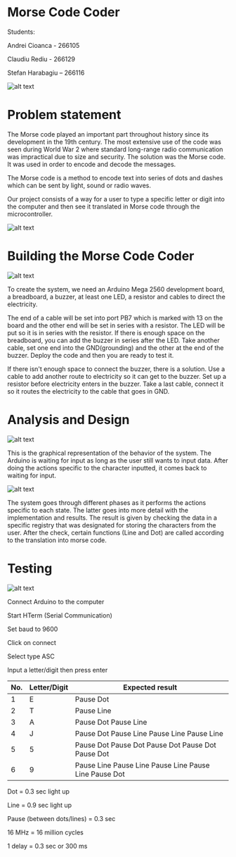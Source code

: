 

# Morse Code Coder



Students:

Andrei Cioanca - 266105

Claudiu Rediu - 266129

Stefan Harabagiu – 266116

![alt text](https://media.wired.com/photos/59333a954cd5ce6f96c0cb26/master/w_634,c_limit/article-0-0F69309B00000578-754_634x744.jpg)

# Problem statement

The Morse code played an important part throughout history since its development in the 19th century. The most extensive use of the code was seen during World War 2 where standard long-range radio communication was impractical due to size and security. The solution was the Morse code. It was used in order to encode and decode the messages.

The Morse code is a method to encode text into series of dots and dashes which can be sent by light, sound or radio waves.

Our project consists of a way for a user to type a specific letter or digit into the computer and then see it translated in Morse code through the microcontroller.

![alt text](https://upload.wikimedia.org/wikipedia/commons/b/b5/International_Morse_Code.svg)

# Building the Morse Code Coder

![alt text](https://i.imgur.com/v6aflEl.png)

To create the system, we need an Arduino Mega 2560 development board, a breadboard, a buzzer, at least one LED, a resistor and cables to direct the electricity.

The end of a cable will be set into port PB7 which is marked with 13 on the board and the other end will be set in series with a resistor. The LED will be put so it is in series with the resistor. If there is enough space on the breadboard, you can add the buzzer in series after the LED.  Take another cable, set one end into the GND(grounding) and the other at the end of the buzzer. Deploy the code and then you are ready to test it.

If there isn&#39;t enough space to connect the buzzer, there is a solution. Use a cable to add another route to electricity so it can get to the buzzer. Set up a resistor before electricity enters in the buzzer. Take a last cable, connect it so it routes the electricity to the cable that goes in GND.


# Analysis and Design

![alt text](https://i.imgur.com/zegMZhC.png)


This is the graphical representation of the behavior of the system. The Arduino is waiting for input as long as the user still wants to input data. After doing the actions specific to the character inputted, it comes back to waiting for input.



![alt text](https://i.imgur.com/RxcwHxN.png)


The system goes through different phases as it performs the actions specific to each state. The latter goes into more detail with the implementation and results. The result is given by checking the data in a specific registry that was designated for storing the characters from the user. After the check, certain functions (Line and Dot) are called according to the translation into morse code.


# Testing

![alt text](https://rhymehiphop.com/wp-content/uploads/2018/05/asap-rocky-testing-e1527025968488.jpg)

Connect Arduino to the computer

Start HTerm (Serial Communication)

Set baud to 9600

Click on connect

Select type ASC

Input a letter/digit then press enter

| No.   | Letter/Digit   | Expected result |
| --- | --- | --- |
| 1 | E | Pause Dot |
| 2 | T | Pause Line |
| 3 | A | Pause Dot Pause Line |
| 4 | J | Pause Dot Pause Line Pause Line Pause Line |
| 5 | 5 | Pause Dot Pause Dot Pause Dot Pause Dot Pause Dot |
| 6 | 9 | Pause Line Pause Line Pause Line Pause Line Pause Dot |

Dot = 0.3 sec light up

Line = 0.9 sec light up

Pause (between dots/lines) = 0.3 sec

16 MHz = 16 million cycles

1 delay = 0.3 sec or 300 ms

